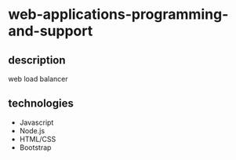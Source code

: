 # web-applications-programming-and-support

## description
web load balancer

## technologies

* Javascript
* Node.js
* HTML/CSS
* Bootstrap
